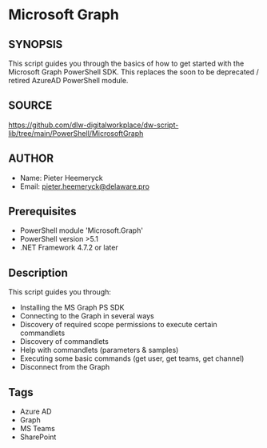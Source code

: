 # Microsoft Graph

## SYNOPSIS
This script guides you through the basics of how to get started with the Microsoft Graph PowerShell SDK. This replaces the soon to be deprecated / retired AzureAD PowerShell module.

## SOURCE
https://github.com/dlw-digitalworkplace/dw-script-lib/tree/main/PowerShell/MicrosoftGraph

## AUTHOR
 - Name: Pieter Heemeryck
 - Email: pieter.heemeryck@delaware.pro

## Prerequisites
 - PowerShell module 'Microsoft.Graph'
 - PowerShell version >5.1
 - .NET Framework 4.7.2 or later

## Description
This script guides you through:
- Installing the MS Graph PS SDK
- Connecting to the Graph in several ways
- Discovery of required scope permissions to execute certain commandlets
- Discovery of commandlets
- Help with commandlets (parameters & samples)
- Executing some basic commands (get user, get teams, get channel)
- Disconnect from the Graph

## Tags
 * Azure AD
 * Graph
 * MS Teams
 * SharePoint